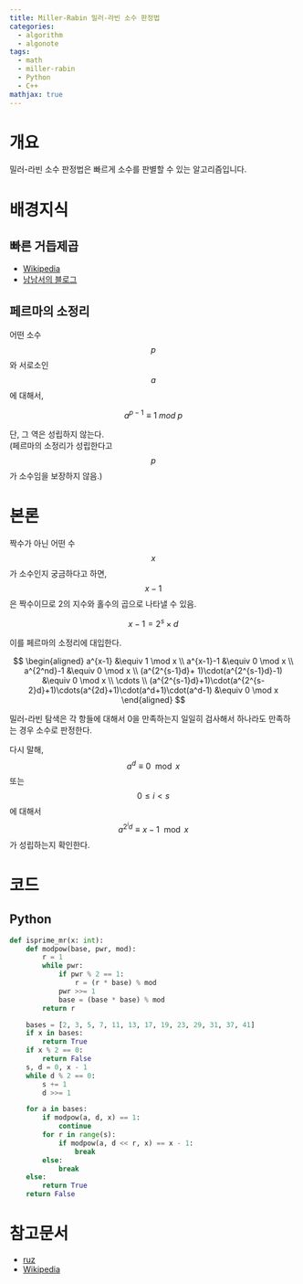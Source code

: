 ```yaml
---
title: Miller-Rabin 밀러-라빈 소수 판정법
categories:
  - algorithm
  - algonote
tags:
  - math
  - miller-rabin
  - Python
  - C++
mathjax: true
---
```


# 개요
밀러-라빈 소수 판정법은 빠르게 소수를 판별할 수 있는 알고리즘입니다.


# 배경지식

## 빠른 거듭제곱

* [Wikipedia](https://en.wikipedia.org/wiki/Exponentiation_by_squaring)
* [남남서의 블로그](https://namnamseo.tistory.com/entry/%EB%B9%A0%EB%A5%B8-%EA%B1%B0%EB%93%AD%EC%A0%9C%EA%B3%B1)


## 페르마의 소정리

어떤 소수 $$p$$와 서로소인 $$a$$에 대해서,

$$
a^{p-1} \equiv 1 \; mod \; p
$$

단, 그 역은 성립하지 않는다.<br>
(페르마의 소정리가 성립한다고 $$p$$가 소수임을 보장하지 않음.)


# 본론

짝수가 아닌 어떤 수 $$x$$가 소수인지 궁금하다고 하면, $$x-1$$ 은 짝수이므로 2의 지수와 홀수의 곱으로 나타낼 수 있음.

$$
x-1 = 2^s \times d
$$

이를 페르마의 소정리에 대입한다.

$$
\begin{aligned}
a^{x-1} &\equiv 1 \mod x \\
a^{x-1}-1 &\equiv 0 \mod x  \\
a^{2^nd}-1 &\equiv 0 \mod x \\
(a^{2^{s-1}d}+ 1)\cdot(a^{2^{s-1}d}-1) &\equiv 0 \mod x \\
\cdots \\
(a^{2^{s-1}d}+1)\cdot(a^{2^{s-2}d}+1)\cdots(a^{2d}+1)\cdot(a^d+1)\cdot(a^d-1) &\equiv 0 \mod x
\end{aligned}
$$

밀러-라빈 탐색은 각 항들에 대해서 0을 만족하는지 일일히 검사해서 하나라도 만족하는 경우 소수로 판정한다.

다시 말해, $$a^d \equiv 0 \mod x $$ 또는 $$0\leq i<s $$에 대해서 $$a^{2^id} \equiv x-1 \mod x $$가 성립하는지 확인한다.



# 코드
## Python
```python
def isprime_mr(x: int):
    def modpow(base, pwr, mod):
        r = 1
        while pwr:
            if pwr % 2 == 1:
                r = (r * base) % mod
            pwr >>= 1
            base = (base * base) % mod
        return r

    bases = [2, 3, 5, 7, 11, 13, 17, 19, 23, 29, 31, 37, 41]
    if x in bases:
        return True
    if x % 2 == 0:
        return False
    s, d = 0, x - 1
    while d % 2 == 0:
        s += 1
        d >>= 1

    for a in bases:
        if modpow(a, d, x) == 1:
            continue
        for r in range(s):
            if modpow(a, d << r, x) == x - 1:
                break
        else:
            break
    else:
        return True
    return False
```



# 참고문서
* [ruz](https://aruz.tistory.com/142)
* [Wikipedia](https://en.wikipedia.org/wiki/Miller%E2%80%93Rabin_primality_test)